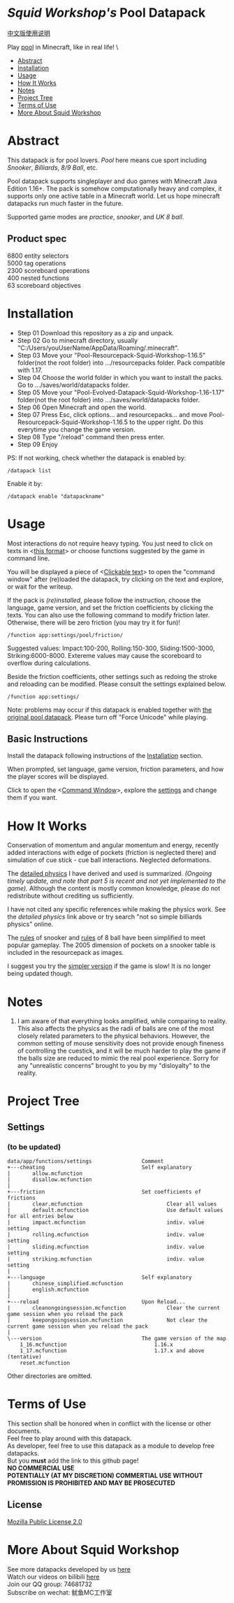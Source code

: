 # _Squid Workshop's_ Pool Datapack
[中文版使用说明](https://github.com/MingshiYangUIUC/Pool-Evolved-Minecraft-Squid-Workshop-Project/blob/main/%E4%BD%BF%E7%94%A8%E8%AF%B4%E6%98%8E.md)

Play [pool](https://en.wikipedia.org/wiki/Pool_(cue_sports)) in Minecraft, like in real life! \

- [Abstract](#Abstract)
- [Installation](#Installation)
- [Usage](#Usage)
- [How It Works](#How-It-Works)
- [Notes](#Notes)
- [Project Tree](#Project-Tree)
- [Terms of Use](#Terms-of-Use)
- [More About Squid Workshop](#More-About-Squid-Workshop)

# Abstract
This datapack is for pool lovers. _Pool_ here means cue sport including _Snooker_, _Billiards_, _8/9 Ball_, etc.

Pool datapack supports singleplayer and duo games with Minecraft Java Edition 1.16+. The pack is somehow computationally heavy and complex, it supports only one active table in a Minecraft world. Let us hope minecraft datapacks run much faster in the future.

Supported game modes are _practice_, _snooker_, and _UK 8 ball_.

## Product spec

6800 entity selectors\
5000 tag operations\
2300 scoreboard operations\
400 nested functions\
63 scoreboard objectives
	
# Installation
- Step 01 Download this repository as a zip and unpack.
- Step 02 Go to minecraft directory, usually "C:/Users/youUserName/AppData/Roaming/.minecraft".
- Step 03 Move your "Pool-Resourcepack-Squid-Workshop-1.16.5" folder(not the root folder) into .../resourcepacks folder. Pack compatible with 1.17.
- Step 04 Choose the world folder in which you want to install the packs. Go to .../saves/world/datapacks folder.
- Step 05 Move your "Pool-Evolved-Datapack-Squid-Workshop-1.16-1.17" folder(not the root folder) into .../saves/world/datapacks folder.
- Step 06 Open Minecraft and open the world.
- Step 07 Press Esc, click options... and resourcepacks... and move Pool-Resourcepack-Squid-Workshop-1.16.5 to the upper right. Do this everytime you change the game version.
- Step 08 Type "/reload" command then press enter.
- Step 09 Enjoy

PS: If not working, check whether the datapack is enabled by:

	/datapack list
Enable it by:

	/datapack enable "datapackname"
  
# Usage
Most interactions do not require heavy typing. You just need to click on texts in <<ins>this format</ins>> or choose functions suggested by the game in command line. 

You will be displayed a piece of <<ins>Clickable text</ins>> to open the "command window" after (re)loaded the datapack, try clicking on the text and explore, or wait for the writeup.

If the pack is _(re)installed_, please follow the instruction, choose the language, game version, and set the friction coefficients by clicking the texts. You can also use the following command to modify friction later. Otherwise, there will be zero friction (you may try it for fun)!

	/function app:settings/pool/friction/
Suggested values: Impact:100-200, Rolling:150-300, Sliding:1500-3000, Striking:6000-8000. Extereme values may cause the scoreboard to overflow during calculations.

Beside the friction coefficients, other settings such as redoing the stroke and reloading can be modified. Please consult the settings explained below.

	/function app:settings/
Note: problems may occur if this datapack is enabled together with [the original pool datapack](https://github.com/MingshiYangUIUC/Pool-Minecraft-Squid-Workshop-Project). Please turn off "Force Unicode" while playing.

## Basic Instructions
Install the datapack following instructions of the [Installation](#Installation) section.

When prompted, set language, game version, friction parameters, and how the player scores will be displayed.

Click to open the <<ins>Command Window</ins>>, explore the [settings](#settings) and change them if you want.

# How It Works
Conservation of momentum and angular momentum and energy, recently added interactions with edge of pockets (friction is neglected there) and simulation of cue stick - cue ball interactions. Neglected deformations.

The [detailed physics](https://drive.google.com/file/d/18CSY8MuYcNKqhW4IkWf4lJV6wYUuCXp9/view?usp=sharing) I have derived and used is summarized. _(Ongoing timely update, and note that part 5 is recent and not yet implemented to the game)._ Although the content is mostly common knowledge, please do not redistribute without crediting us sufficiently.

I have not cited any specific references while making the physics work. See the _detailed physics_ link above or try search "not so simple billiards physics" online.

The [rules](https://en.wikipedia.org/wiki/Rules_of_snooker) of snooker and [rules](https://en.wikipedia.org/wiki/Blackball_(pool)) of 8 ball have been simplified to meet popular gameplay. The 2005 dimension of pockets on a snooker table is included in the resourcepack as images.

I suggest you try the [simpler version](https://github.com/MingshiYangUIUC/Pool-Minecraft-Squid-Workshop-Project) if the game is slow! It is no longer being updated though.

# Notes
1. I am aware of that everything looks amplified, while comparing to reality. This also affects the physics as the radii of balls are one of the most closely related parameters to the physical behaviors. However, the common setting of mouse sensitivity does not provide enough fineness of controlling the cuestick, and it will be much harder to play the game if the balls size are reduced to mimic the real pool experience. Sorry for any "unrealistic concerns" brought to you by my "disloyalty" to the reality.

# Project Tree
## Settings
### (to be updated)
	data/app/functions/settings                Comment
	+---cheating                               Self explanatory
	|       allow.mcfunction                   
	|       disallow.mcfunction                
	|       
	+---friction                               Set coefficients of frictions
	|       clear.mcfunction                           Clear all values
	|       default.mcfunction                         Use default values for all entries below
	|       impact.mcfunction                          indiv. value setting
	|       rolling.mcfunction                         indiv. value setting
	|       sliding.mcfunction                         indiv. value setting
	|       striking.mcfunction                        indiv. value setting
	|       
	+---language                               Self explanatory
	|       chinese_simplified.mcfunction              
	|       english.mcfunction                         
	|       
	+---reload                                 Upon Reload...
	|       cleanongoingsession.mcfunction             Clear the current game session when you reload the pack
	|       keepongoingsession.mcfunction              Not clear the current game session when you reload the pack
	|       
	\---version                                The game version of the map
		1_16.mcfunction                            1.16.x
		1_17.mcfunction                            1.17.x and above (tentative)
		reset.mcfunction                           

Other directories are omitted.
	
# Terms of Use
This section shall be honored when in conflict with the license or other documents. \
Feel free to play around with this datapack. \
As developer, feel free to use this datapack as a module to develop free datapacks. \
But you **must** add the link to this github page! \
**NO COMMERCIAL USE** \
**POTENTIALLY (AT MY DISCRETION) COMMERTIAL USE WITHOUT PROMISSION IS PROHIBITED AND MAY BE PROSECUTED** 
## License
[Mozilla Public License 2.0](https://github.com/MingshiYangUIUC/Autoaim-Minecraft-Squid-Workshop-Project/blob/main/LICENSE)


# More About Squid Workshop
See more datapacks developed by us [here](https://github.com/Squid-Workshop/MinecraftDatapacksProject) \
Watch our videos on bilibili [here](https://space.bilibili.com/649645265?from=search&seid=778816111336987286) \
Join our QQ group: 74681732 \
Subscribe on wechat: 鱿鱼MC工作室 
